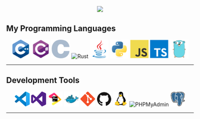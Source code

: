 <div align="center">
  <img src="https://capsule-render.vercel.app/api?type=waving&color=6A0DAD&height=200&section=header&text=Welcome%20to%20my%20GitHub!&fontSize=40&fontColor=ffffff" />
</div>

## My Programming Languages

<p align="center">
  <img src="https://raw.githubusercontent.com/devicons/devicon/master/icons/cplusplus/cplusplus-original.svg" width="50" alt="C++"/>
  <img src="https://raw.githubusercontent.com/devicons/devicon/master/icons/csharp/csharp-original.svg" width="50" alt="C#"/>
  <img src="https://raw.githubusercontent.com/devicons/devicon/master/icons/c/c-original.svg" width="50" alt="C"/>
  <img src="https://upload.wikimedia.org/wikipedia/commons/d/d5/Rust_programming_language_black_logo.svg" width="50" alt="Rust"/>
  <img src="https://raw.githubusercontent.com/devicons/devicon/master/icons/java/java-original.svg" width="50" alt="Java"/>
  <img src="https://raw.githubusercontent.com/devicons/devicon/master/icons/python/python-original.svg" width="50" alt="Python"/>
  <img src="https://raw.githubusercontent.com/devicons/devicon/master/icons/javascript/javascript-original.svg" width="50" alt="JavaScript"/>
  <img src="https://raw.githubusercontent.com/devicons/devicon/master/icons/typescript/typescript-original.svg" width="50" alt="TypeScript"/>
  <img src="https://raw.githubusercontent.com/devicons/devicon/master/icons/go/go-original.svg" width="50" alt="GoLang"/>
</p>

---

## Development Tools

<p align="center">
  <img src="https://raw.githubusercontent.com/devicons/devicon/master/icons/vscode/vscode-original.svg" width="40" alt="VS Code"/>
  <img src="https://raw.githubusercontent.com/devicons/devicon/master/icons/visualstudio/visualstudio-plain.svg" width="40" alt="Visual Studio"/>
  <img src="https://raw.githubusercontent.com/devicons/devicon/master/icons/jetbrains/jetbrains-original.svg" width="40" alt="JetBrains"/>
  <img src="https://raw.githubusercontent.com/devicons/devicon/master/icons/docker/docker-original.svg" width="40" alt="Docker"/>
  <img src="https://raw.githubusercontent.com/devicons/devicon/master/icons/git/git-original.svg" width="40" alt="Git"/>
  <img src="https://raw.githubusercontent.com/devicons/devicon/master/icons/github/github-original.svg" width="40" alt="GitHub"/>
  <img src="https://raw.githubusercontent.com/devicons/devicon/master/icons/linux/linux-original.svg" width="40" alt="Linux"/>
  <img src="https://www.phpmyadmin.net/static/images/logo.png" width="40" alt="PHPMyAdmin"/>
  <img src="https://raw.githubusercontent.com/devicons/devicon/master/icons/postgresql/postgresql-original.svg" width="40" alt="PostgreSQL"/>
</p>

---
